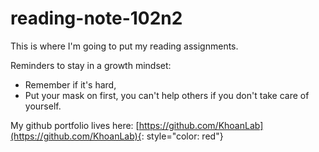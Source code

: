 # reading-note-102n2

This is where I'm going to put my reading assignments.

Reminders to stay in a growth mindset: 
- Remember if it's hard,
- Put your mask on first, you can't help others if you don't take care of yourself.

My github portfolio lives here: [https://github.com/KhoanLab](https://github.com/KhoanLab){: style="color: red"}
